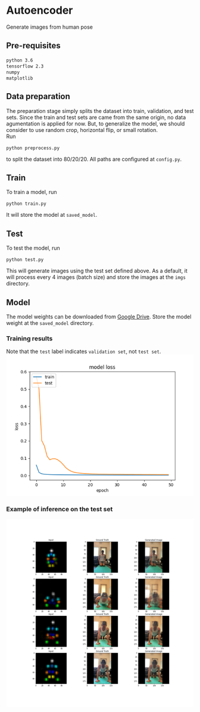 # Autoencoder

Generate images from human pose

## Pre-requisites
```
python 3.6
tensorflow 2.3
numpy
matplotlib
```

## Data preparation
The preparation stage simply splits the dataset into train, validation, and test sets. Since the train and test sets are came from the same origin, no data agumentation is applied for now. But, to generalize the model, we should consider to use random crop, horizontal flip, or small rotation.    
Run
```
python preprocess.py
```
to split the dataset into 80/20/20. All paths are configured at `config.py`.

## Train
To train a model, run
```
python train.py
```
It will store the model at `saved_model`.
## Test
To test the model, run
```
python test.py
```
This will generate images using the test set defined above. As a default, it will process every 4 images (batch size) and store the images at the `imgs` directory.

## Model
The model weights can be downloaded from [Google Drive](https://drive.google.com/file/d/1-6b9_reSTJgU8HZOW6FqvmaBAYe5yMrO/view?usp=sharing). Store the model weight at the `saved_model` directory.

### Training results
Note that the `test` label indicates `validation set`, not `test set`.
![loss](imgs/losses_16_adam_0.01_0.9.png)

### Example of inference on the test set
![ex](imgs/results.png)



